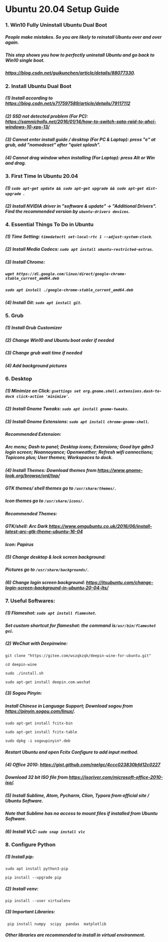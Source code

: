 # Ubuntu 20.04 Setup Guide



### 1. Win10 Fully Uninstall Ubuntu Dual Boot

##### People make mistakes. So you are likely to reinstall Ubuntu over and over again. 

##### This step shows you how to perfectly uninstall Ubuntu and go back to Win10 single boot.

##### https://blog.csdn.net/guikunchen/article/details/88077330.



### 2. Install Ubuntu Dual Boot

##### (1) Install according to <https://blog.csdn.net/s717597589/article/details/79117112>

##### (2) SSD not detected problem (For PC): <https://samnicholls.net/2016/01/14/how-to-switch-sata-raid-to-ahci-windows-10-xps-13/>

##### (3) Cannot enter install guide / desktop (For PC & Laptop): press "e" at grub, add "nomodeset" after "quiet splash". 

##### (4) Cannot drag window when installing (For Laptop): press Alt or Win and drag.



### 3. First Time In Ubuntu 20.04

##### (1) `sudo apt-get update && sudo apt-get upgrade && sudo apt-get dist-upgrade `.

##### (2) Install NVIDIA driver in "software & update" -> "Additional Drivers". Find the recommended version by `ubuntu-drivers devices`.



### 4. Essential Things To Do in Ubuntu

##### (1) Time Setting: `timedatectl set-local-rtc 1 --adjust-system-clock`.

##### (2) Install Media Codecs: `sudo apt install ubuntu-restricted-extras`.

##### (3) Install Chrome: 

##### `wget https://dl.google.com/linux/direct/google-chrome-stable_current_amd64.deb`

##### `sudo apt install ./google-chrome-stable_current_amd64.deb`

##### (4) Install Git: `sudo apt install git`.



### 5. Grub 

##### (1) Install Grub Customizer

##### (2) Change Win10 and Ubuntu boot order if needed

##### (3) Change grub wait time if needed

##### (4) Add background pictures



### 6. Desktop

##### (1) Minimize on Click: `gsettings set org.gnome.shell.extensions.dash-to-dock click-action 'minimize'`.

##### (2) Install Gnome Tweaks: `sudo apt install gnome-tweaks`.

##### (3) Install Gnome Extensions: `sudo apt install chrome-gnome-shell`.

##### Recommended Extension: 

##### Arc menu; Dash to panel; Desktop icons; Extensions; Good bye gdm3 login screen; Noannoyance; Openweather; Refresh wifi connections; Topicons plus; User themes; Workspaces to dock.

##### (4) Install Themes: Download themes from <https://www.gnome-look.org/browse/ord/top/>

##### GTK themes/ shell themes go to `/usr/share/themes/`.

##### Icon themes go to `/usr/share/icons/`.

##### Recommended Themes:

##### GTK/shell: Arc Dark <https://www.omgubuntu.co.uk/2016/06/install-latest-arc-gtk-theme-ubuntu-16-04>

##### Icon: Papirus 

##### (5) Change desktop & lock screen background:

##### Pictures go to `/usr/share/backgrounds/`.

##### (6) Change login screen background: <https://itsubuntu.com/change-login-screen-background-in-ubuntu-20-04-lts/>



### 7. Useful Softwares:

##### (1) Flameshot: `sudo apt install flameshot`. 

##### Set custom shortcut for flameshot: the command is`/usr/bin/flameshot gui`.

##### (2) WeChat with Deepinwine:

`git clone "https://gitee.com/wszqkzqk/deepin-wine-for-ubuntu.git"`

`cd deepin-wine`

`sudo ./install.sh`

`sudo apt-get install deepin.com.wechat`

##### (3) Sogou Pinyin:

##### Install Chinese in Language Support; Download sogou from <https://pinyin.sogou.com/linux/>.

`sudo apt-get install fcitx-bin`

`sudo apt-get install fcitx-table`

`sudo dpkg -i sogoupinyin*.deb`

##### Restart Ubuntu and open Fcitx Configure to add input method.

##### (4) Office 2010: <https://gist.github.com/raelgc/4ccc023830bfd12c0227>

##### Download 32 bit ISO file from <https://isoriver.com/microsoft-office-2010-iso/>.

##### (5) Install Sublime, Atom, Pycharm, Clion, Typora from official site / Ubuntu Software.

##### Note that Sublime has no access to mount files if installed from Ubuntu Software.

##### (6) Install VLC: `sudo snap install vlc`



### 8. Configure Python

##### (1) Install pip: 

`sudo apt install python3-pip`

`pip install --upgrade pip`

##### (2) Install venv:

`pip install --user virtualenv`

##### (3) Important Libraries:

` pip install numpy  scipy  pandas  matplotlib`

##### Other libraries are recommended to install in virtual environment.

